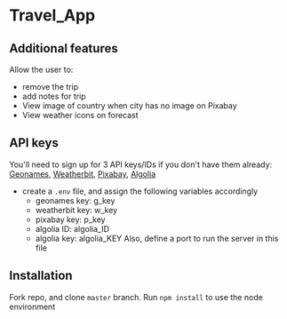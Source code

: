 # Travel_App

## Additional features

Allow the user to:

- remove the trip
- add notes for trip
- View image of country when city has no image on Pixabay
- View weather icons on forecast

## API keys

You'll need to sign up for 3 API keys/IDs if you don't have them already:
[Geonames](https://www.geonames.org/), [Weatherbit](https://www.weatherbit.io/api), [Pixabay](https://pixabay.com/api/docs), [Algolia](https://community.algolia.com/places/documentation.html)

- create a `.env` file, and assign the following variables accordingly
  - geonames key: g_key
  - weatherbit key: w_key
  - pixabay key: p_key
  - algolia ID: algolia_ID
  - algolia key: algolia_KEY
    Also, define a port to run the server in this file

## Installation

Fork repo, and clone `master` branch.
Run `npm install` to use the node environment
